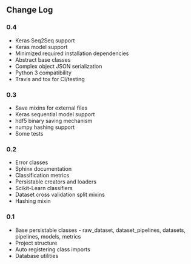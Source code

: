 ## Change Log

### 0.4
- Keras Seq2Seq support
- Keras model support
- Minimized required installation dependencies
- Abstract base classes
- Complex object JSON serialization
- Python 3 compatibility
- Travis and tox for CI/testing

### 0.3
- Save mixins for external files
- Keras sequential model support
- hdf5 binary saving mechanism
- numpy hashing support
- Some tests

### 0.2
- Error classes
- Sphinx documentation
- Classification metrics
- Persistable creators and loaders
- Scikit-Learn classifiers
- Dataset cross validation split mixins
- Hashing mixin

### 0.1
- Base persistable classes - raw_dataset, dataset_pipelines, datasets, pipelines, models, metrics
- Project structure
- Auto registering class imports
- Database utilities
